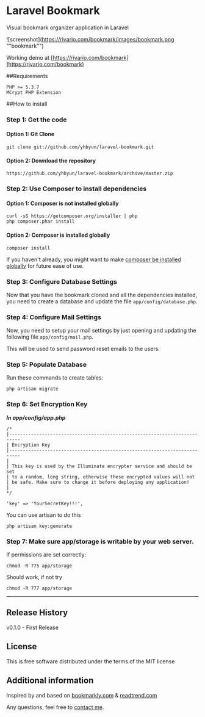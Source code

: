 # Laravel Bookmark

Visual bookmark organizer application in Laravel

![screenshot](https://rivario.com/bookmark/images/bookmark.png ""bookmark"")

Working demo at [https://rivario.com/bookmark](https://rivario.com/bookmark)


##Requirements

	PHP >= 5.3.7
	MCrypt PHP Extension

##How to install
### Step 1: Get the code
#### Option 1: Git Clone

	git clone git://github.com/yhbyun/laravel-bookmark.git
	
#### Option 2: Download the repository

    https://github.com/yhbyun/laravel-bookmark/archive/master.zip

### Step 2: Use Composer to install dependencies
#### Option 1: Composer is not installed globally

	curl -sS https://getcomposer.org/installer | php
	php composer.phar install

#### Option 2: Composer is installed globally

	composer install

If you haven't already, you might want to make [composer be installed globally](http://getcomposer.org/doc/00-intro.md#globally) for future ease of use.


### Step 3: Configure Database Settings

Now that you have the bookmark cloned and all the dependencies installed, you need to create a database and update the file `app/config/database.php`.

### Step 4: Configure Mail Settings

Now, you need to setup your mail settings by just opening and updating the following file `app/config/mail.php`.

This will be used to send password reset emails to the users.

### Step 5: Populate Database
Run these commands to create tables:

	php artisan migrate

### Step 6: Set Encryption Key
***In app/config/app.php***

```
/*
|--------------------------------------------------------------------------
| Encryption Key
|--------------------------------------------------------------------------
|
| This key is used by the Illuminate encrypter service and should be set
| to a random, long string, otherwise these encrypted values will not
| be safe. Make sure to change it before deploying any application!
|
*/
```

	'key' => 'YourSecretKey!!!',

You can use artisan to do this

    php artisan key:generate


### Step 7: Make sure app/storage is writable by your web server.

If permissions are set correctly:

    chmod -R 775 app/storage

Should work, if not try

    chmod -R 777 app/storage

-----

## Release History

v0.1.0 - First Release

## License

This is free software distributed under the terms of the MIT license

## Additional information

Inspired by and based on [bookmarkly.com](http://bookmarkly.com) & [readtrend.com](http://readtrend.com)

Any questions, feel free to [contact me](http://twitter.com/river).
